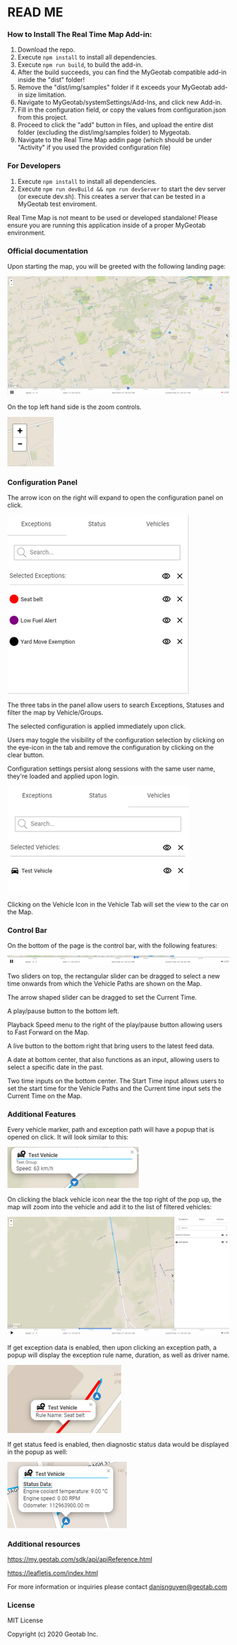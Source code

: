 # READ ME

### How to Install The Real Time Map Add-in:

1. Download the repo.
2. Execute `npm install` to install all dependencies.
3. Execute `npm run build`, to build the add-in.
4. After the build succeeds, you can find the MyGeotab compatible add-in inside the "dist" folder!
5. Remove the "dist/img/samples" folder if it exceeds your MyGeotab add-in size limitation.
6. Navigate to MyGeotab/systemSettings/Add-Ins, and click new Add-in.
7. Fill in the configuration field, or copy the values from configuration.json from this project.
8. Proceed to click the "add" button in files, and upload the entire dist folder (excluding the dist/img/samples folder) to Mygeotab.
9. Navigate to the Real Time Map addin page (which should be under "Activity" if you used the provided configuration file)

### For Developers

1. Execute `npm install` to install all dependencies.
2. Execute `npm run devBuild && npm run devServer` to start the dev server (or execute dev.sh). This creates a server that can be tested in a MyGeotab test enviroment.

Real Time Map is not meant to be used or developed standalone! Please ensure you are running this application inside of a proper MyGeotab environment.

### Official documentation

Upon starting the map, you will be greeted with the following landing page:

<kbd><img src="img/sample/start.png"></kbd>

On the top left hand side is the zoom controls.

<kbd><img src="img/sample/zoomIcon.png"></kbd>

### Configuration Panel

The arrow icon on the right will expand to open the configuration panel on click.

<kbd><img src="img/sample/config12.gif"></kbd>

The three tabs in the panel allow users to search Exceptions, Statuses and filter the map by Vehicle/Groups.

The selected configuration is applied immediately upon click.

Users may toggle the visibility of the configuration selection by clicking on the eye-icon in the tab and remove the configuration by clicking on the clear button.

Configuration settings persist along sessions with the same user name, they're loaded and applied upon login.

<kbd><img src="img/sample/filterCar.png"></kbd>

Clicking on the Vehicle Icon in the Vehicle Tab will set the view to the car on the Map.

### Control Bar

On the bottom of the page is the control bar, with the following features:

<kbd><img src="img/sample/controlBar.png"></kbd>

Two sliders on top, the rectangular slider can be dragged to select a new time onwards from which the Vehicle Paths are shown on the Map.

The arrow shaped slider can be dragged to set the Current Time.

A play/pause button to the bottom left.

Playback Speed menu to the right of the play/pause button allowing users to Fast Forward on the Map.

A live button to the bottom right that bring users to the latest feed data.

A date at bottom center, that also functions as an input, allowing users to select a specific date in the past.

Two time inputs on the bottom center. The Start Time input allows users to set the start time for the Vehicle Paths and the Current time input sets the Current Time on the Map.

### Additional Features

Every vehicle marker, path and exception path will have a popup that is opened on click. It will look similar to this:

<kbd><img src="img/sample/focusCarButton.png"></kbd>


On clicking the black vehicle icon near the the top right of the pop up, the map will zoom into the vehicle and add it to the list of filtered vehicles:

<kbd><img src="img/sample/carFocused.png"></kbd>

If get exception data is enabled, then upon clicking an exception path, a popup will display the exception rule name, duration, as well as driver name.

<kbd><img src="img/sample/exceptionPopup.png"></kbd>

If get status feed is enabled, then diagnostic status data would be displayed in the popup as well:

<kbd><img src="img/sample/CarStatusMarkerPopup.png"></kbd>

### Additional resources

https://my.geotab.com/sdk/api/apiReference.html

https://leafletjs.com/index.html

For more information or inquiries please contact danisnguyen@geotab.com

### License

MIT License

Copyright (c) 2020 Geotab Inc.